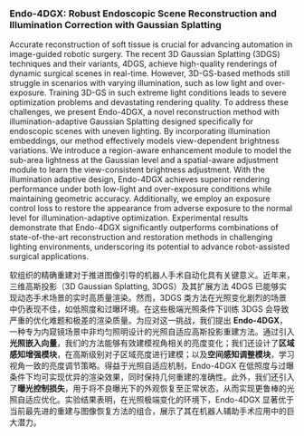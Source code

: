 ### Endo-4DGX: Robust Endoscopic Scene Reconstruction and Illumination Correction with Gaussian Splatting

Accurate reconstruction of soft tissue is crucial for advancing automation in image-guided robotic surgery. The recent 3D Gaussian Splatting (3DGS) techniques and their variants, 4DGS, achieve high-quality renderings of dynamic surgical scenes in real-time. However, 3D-GS-based methods still struggle in scenarios with varying illumination, such as low light and over-exposure. Training 3D-GS in such extreme light conditions leads to severe optimization problems and devastating rendering quality. To address these challenges, we present Endo-4DGX, a novel reconstruction method with illumination-adaptive Gaussian Splatting designed specifically for endoscopic scenes with uneven lighting. By incorporating illumination embeddings, our method effectively models view-dependent brightness variations. We introduce a region-aware enhancement module to model the sub-area lightness at the Gaussian level and a spatial-aware adjustment module to learn the view-consistent brightness adjustment. With the illumination adaptive design, Endo-4DGX achieves superior rendering performance under both low-light and over-exposure conditions while maintaining geometric accuracy. Additionally, we employ an exposure control loss to restore the appearance from adverse exposure to the normal level for illumination-adaptive optimization. Experimental results demonstrate that Endo-4DGX significantly outperforms combinations of state-of-the-art reconstruction and restoration methods in challenging lighting environments, underscoring its potential to advance robot-assisted surgical applications.

软组织的精确重建对于推进图像引导的机器人手术自动化具有关键意义。近年来，三维高斯投影（3D Gaussian Splatting, 3DGS）及其扩展方法 4DGS 已能够实现动态手术场景的实时高质量渲染。然而，3DGS 类方法在光照变化剧烈的场景中仍表现不佳，如低照度和过曝环境。在这些极端光照条件下训练 3DGS 会导致严重的优化难题和极差的渲染质量。为应对这一挑战，我们提出 **Endo-4DGX**，一种专为内窥镜场景中非均匀照明设计的光照自适应高斯投影重建方法。通过引入**光照嵌入向量**，我们的方法能够有效建模视角相关的亮度变化；我们还设计了**区域感知增强模块**，在高斯级别对子区域亮度进行建模；以及**空间感知调整模块**，学习视角一致的亮度调节策略。得益于光照自适应机制，Endo-4DGX 在低照度与过曝条件下均可实现优异的渲染效果，同时保持几何重建的准确性。此外，我们还引入了**曝光控制损失**，用于将不良曝光下的外观恢复至正常状态，从而实现更鲁棒的光照自适应优化。实验结果表明，在光照极端变化的环境下，Endo-4DGX 显著优于当前最先进的重建与图像恢复方法的组合，展示了其在机器人辅助手术应用中的巨大潜力。
